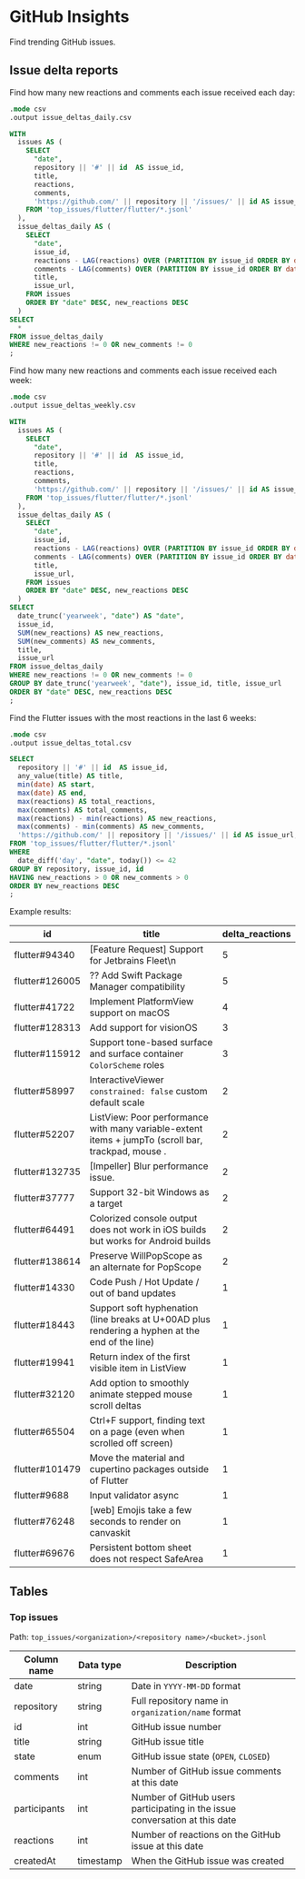 # GitHub Insights

Find trending GitHub issues.

## Issue delta reports

Find how many new reactions and comments each issue received each day:

```sql
.mode csv
.output issue_deltas_daily.csv

WITH
  issues AS (
    SELECT
      "date",
      repository || '#' || id  AS issue_id,
      title,
      reactions,
      comments,
      'https://github.com/' || repository || '/issues/' || id AS issue_url,
    FROM 'top_issues/flutter/flutter/*.jsonl'
  ),
  issue_deltas_daily AS (
    SELECT
      "date",
      issue_id,
      reactions - LAG(reactions) OVER (PARTITION BY issue_id ORDER BY date) AS new_reactions,
      comments - LAG(comments) OVER (PARTITION BY issue_id ORDER BY date) AS new_comments,
      title,
      issue_url,
    FROM issues
    ORDER BY "date" DESC, new_reactions DESC
  )
SELECT
  *
FROM issue_deltas_daily
WHERE new_reactions != 0 OR new_comments != 0
;
```

Find how many new reactions and comments each issue received each week:

```sql
.mode csv
.output issue_deltas_weekly.csv

WITH
  issues AS (
    SELECT
      "date",
      repository || '#' || id  AS issue_id,
      title,
      reactions,
      comments,
      'https://github.com/' || repository || '/issues/' || id AS issue_url,
    FROM 'top_issues/flutter/flutter/*.jsonl'
  ),
  issue_deltas_daily AS (
    SELECT
      "date",
      issue_id,
      reactions - LAG(reactions) OVER (PARTITION BY issue_id ORDER BY date) AS new_reactions,
      comments - LAG(comments) OVER (PARTITION BY issue_id ORDER BY date) AS new_comments,
      title,
      issue_url,
    FROM issues
    ORDER BY "date" DESC, new_reactions DESC
  )
SELECT
  date_trunc('yearweek', "date") AS "date",
  issue_id,
  SUM(new_reactions) AS new_reactions,
  SUM(new_comments) AS new_comments,
  title,
  issue_url
FROM issue_deltas_daily
WHERE new_reactions != 0 OR new_comments != 0
GROUP BY date_trunc('yearweek', "date"), issue_id, title, issue_url
ORDER BY "date" DESC, new_reactions DESC
;
```

Find the Flutter issues with the most reactions in the last 6 weeks:

```sql
.mode csv
.output issue_deltas_total.csv

SELECT
  repository || '#' || id  AS issue_id,
  any_value(title) AS title,
  min(date) AS start,
  max(date) AS end,
  max(reactions) AS total_reactions,
  max(comments) AS total_comments,
  max(reactions) - min(reactions) AS new_reactions,
  max(comments) - min(comments) AS new_comments,
  'https://github.com/' || repository || '/issues/' || id AS issue_url,
FROM 'top_issues/flutter/flutter/*.jsonl'
WHERE
  date_diff('day', "date", today()) <= 42
GROUP BY repository, issue_id, id
HAVING new_reactions > 0 OR new_comments > 0
ORDER BY new_reactions DESC
;
```

Example results:

| id             | title                                                                                               | delta_reactions |
| -------------- | --------------------------------------------------------------------------------------------------- | --------------- |
| flutter#94340  | [Feature Request] Support for Jetbrains Fleet\n                                                     |               5 |
| flutter#126005 | ?? Add Swift Package Manager compatibility                                                          |               5 |
| flutter#41722  | Implement PlatformView support on macOS                                                             |               4 |
| flutter#128313 | Add support for visionOS                                                                            |               3 |
| flutter#115912 | Support tone-based surface and surface container `ColorScheme` roles                                |               3 |
| flutter#58997  | InteractiveViewer `constrained: false` custom default scale                                         |               2 |
| flutter#52207  | ListView: Poor performance with many variable-extent items + jumpTo (scroll bar, trackpad, mouse .  |               2 |
| flutter#132735 | [Impeller] Blur performance issue.                                                                  |               2 |
| flutter#37777  | Support 32-bit Windows as a target                                                                  |               2 |
| flutter#64491  | Colorized console output does not work in iOS builds but works for Android builds                   |               2 |
| flutter#138614 | Preserve WillPopScope as an alternate for PopScope                                                  |               2 |
| flutter#14330  | Code Push / Hot Update / out of band updates                                                        |               1 |
| flutter#18443  | Support soft hyphenation (line breaks at U+00AD plus rendering a hyphen at the end of the line)     |               1 |
| flutter#19941  | Return index of the first visible item in ListView                                                  |               1 |
| flutter#32120  | Add option to smoothly animate stepped mouse scroll deltas                                          |               1 |
| flutter#65504  | Ctrl+F support, finding text on a page (even when scrolled off screen)                              |               1 |
| flutter#101479 | Move the material and cupertino packages outside of Flutter                                         |               1 |
| flutter#9688   | Input validator async                                                                               |               1 |
| flutter#76248  | [web] Emojis take a few seconds to render on canvaskit                                              |               1 |
| flutter#69676  | Persistent bottom sheet does not respect SafeArea                                                   |               1 |

## Tables

### Top issues

Path: `top_issues/<organization>/<repository name>/<bucket>.jsonl`

Column name | Data type | Description
-- | -- | --
date | string | Date in `YYYY-MM-DD` format
repository | string | Full repository name in `organization/name` format
id | int | GitHub issue number
title | string | GitHub issue title
state | enum | GitHub issue state (`OPEN`, `CLOSED`)
comments | int | Number of GitHub issue comments at this date
participants | int | Number of GitHub users participating in the issue conversation at this date
reactions | int | Number of reactions on the GitHub issue at this date
createdAt | timestamp | When the GitHub issue was created
